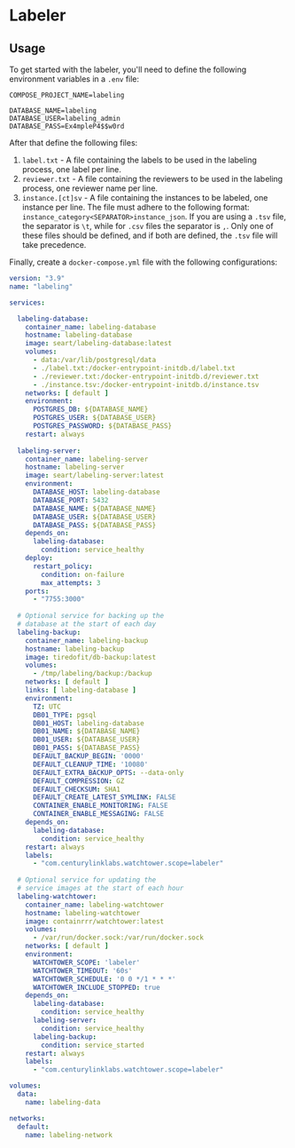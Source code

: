 # Labeler

## Usage

To get started with the labeler, you'll need to define the following environment variables in a `.env` file:

```dotenv
COMPOSE_PROJECT_NAME=labeling

DATABASE_NAME=labeling
DATABASE_USER=labeling_admin
DATABASE_PASS=Ex4mpleP4$$w0rd
```

After that define the following files:

1. `label.txt` - A file containing the labels to be used in the labeling process, one label per line.
2. `reviewer.txt` - A file containing the reviewers to be used in the labeling process, one reviewer name per line.
3. `instance.[ct]sv` - A file containing the instances to be labeled, one instance per line.
   The file must adhere to the following format: `instance_category<SEPARATOR>instance_json`.
   If you are using a `.tsv` file, the separator is `\t`, while for `.csv` files the separator is `,`.
   Only one of these files should be defined, and if both are defined, the `.tsv` file will take precedence.

Finally, create a `docker-compose.yml` file with the following configurations:

```yaml
version: "3.9"
name: "labeling"

services:

  labeling-database:
    container_name: labeling-database
    hostname: labeling-database
    image: seart/labeling-database:latest
    volumes:
      - data:/var/lib/postgresql/data
      - ./label.txt:/docker-entrypoint-initdb.d/label.txt
      - ./reviewer.txt:/docker-entrypoint-initdb.d/reviewer.txt
      - ./instance.tsv:/docker-entrypoint-initdb.d/instance.tsv
    networks: [ default ]
    environment:
      POSTGRES_DB: ${DATABASE_NAME}
      POSTGRES_USER: ${DATABASE_USER}
      POSTGRES_PASSWORD: ${DATABASE_PASS}
    restart: always
    
  labeling-server:
    container_name: labeling-server
    hostname: labeling-server
    image: seart/labeling-server:latest
    environment:
      DATABASE_HOST: labeling-database
      DATABASE_PORT: 5432
      DATABASE_NAME: ${DATABASE_NAME}
      DATABASE_USER: ${DATABASE_USER}
      DATABASE_PASS: ${DATABASE_PASS}
    depends_on:
      labeling-database:
        condition: service_healthy
    deploy:
      restart_policy:
        condition: on-failure
        max_attempts: 3
    ports:
      - "7755:3000"
        
  # Optional service for backing up the
  # database at the start of each day
  labeling-backup:
    container_name: labeling-backup
    hostname: labeling-backup
    image: tiredofit/db-backup:latest
    volumes:
      - /tmp/labeling/backup:/backup
    networks: [ default ]
    links: [ labeling-database ]
    environment:
      TZ: UTC
      DB01_TYPE: pgsql
      DB01_HOST: labeling-database
      DB01_NAME: ${DATABASE_NAME}
      DB01_USER: ${DATABASE_USER}
      DB01_PASS: ${DATABASE_PASS}
      DEFAULT_BACKUP_BEGIN: '0000'
      DEFAULT_CLEANUP_TIME: '10080'
      DEFAULT_EXTRA_BACKUP_OPTS: --data-only
      DEFAULT_COMPRESSION: GZ
      DEFAULT_CHECKSUM: SHA1
      DEFAULT_CREATE_LATEST_SYMLINK: FALSE
      CONTAINER_ENABLE_MONITORING: FALSE
      CONTAINER_ENABLE_MESSAGING: FALSE
    depends_on:
      labeling-database:
        condition: service_healthy
    restart: always
    labels:
      - "com.centurylinklabs.watchtower.scope=labeler"
    
  # Optional service for updating the
  # service images at the start of each hour
  labeling-watchtower:
    container_name: labeling-watchtower
    hostname: labeling-watchtower
    image: containrrr/watchtower:latest
    volumes:
      - /var/run/docker.sock:/var/run/docker.sock
    networks: [ default ]
    environment:
      WATCHTOWER_SCOPE: 'labeler'
      WATCHTOWER_TIMEOUT: '60s'
      WATCHTOWER_SCHEDULE: '0 0 */1 * * *'
      WATCHTOWER_INCLUDE_STOPPED: true
    depends_on:
      labeling-database:
        condition: service_healthy
      labeling-server:
        condition: service_healthy
      labeling-backup:
        condition: service_started
    restart: always
    labels:
      - "com.centurylinklabs.watchtower.scope=labeler"

volumes:
  data:
    name: labeling-data

networks:
  default:
    name: labeling-network
```
